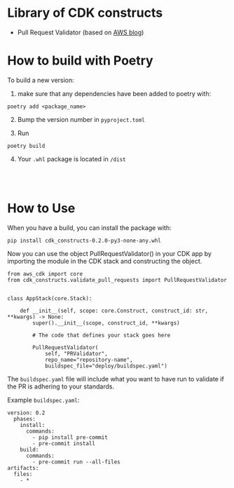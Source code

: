 # Library of CDK constructs

- Pull Request Validator (based on [AWS blog](https://aws.amazon.com/blogs/devops/validating-aws-codecommit-pull-requests-with-aws-codebuild-and-aws-lambda/))

# How to build with Poetry

To build a new version:
1. make sure that any dependencies have been added to poetry with:

```
poetry add <package_name>
```


2. Bump the version number in `pyproject.toml`

3. Run 
```
poetry build
```
4. Your `.whl` package is located in `/dist`
<br />
<br />

# How to Use

When you have a build, you can install the package with:

`pip install cdk_constructs-0.2.0-py3-none-any.whl`

Now you can use the object PullRequestValidator() in your CDK app by importing the module in the CDK stack and constructing the object.

```
from aws_cdk import core
from cdk_constructs.validate_pull_requests import PullRequestValidator


class AppStack(core.Stack):

    def __init__(self, scope: core.Construct, construct_id: str, **kwargs) -> None:
        super().__init__(scope, construct_id, **kwargs)

        # The code that defines your stack goes here

        PullRequestValidator(
            self, "PRValidator",
            repo_name="repository-name",
            buildspec_file="deploy/buildspec.yaml")
```

The `buildspec.yaml` file will include what you want to have run to validate if the PR is adhering to your standards. 

Example `buildspec.yaml`:

```
version: 0.2
  phases:
    install:
      commands:
        - pip install pre-commit
        - pre-commit install
    build:
      commands:
        - pre-commit run --all-files
artifacts:
  files:
    - *
```
